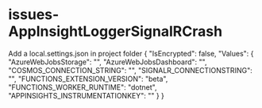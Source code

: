 # issues-AppInsightLoggerSignalRCrash

Add a local.settings.json in project folder
{
  "IsEncrypted": false,
  "Values": {
    "AzureWebJobsStorage": "<connection string to storage account>",
    "AzureWebJobsDashboard": "<connection string to storage account>",
    "COSMOS_CONNECTION_STRING": "<connection string to cosmosdb account>",
    "SIGNALR_CONNECTIONSTRING": "<connection string to signalr services account>",
    "FUNCTIONS_EXTENSION_VERSION": "beta",
    "FUNCTIONS_WORKER_RUNTIME": "dotnet",
    "APPINSIGHTS_INSTRUMENTATIONKEY": "<instrumentation key to a AppInsights account>"
  }
}
